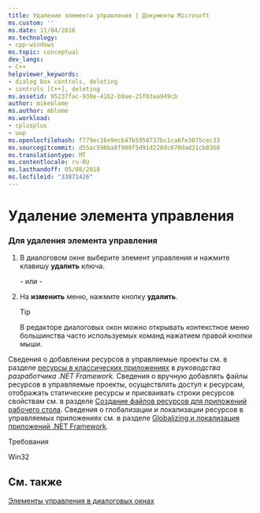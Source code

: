 ```yaml
---
title: Удаление элемента управления | Документы Microsoft
ms.custom: ''
ms.date: 11/04/2016
ms.technology:
- cpp-windows
ms.topic: conceptual
dev_langs:
- C++
helpviewer_keywords:
- dialog box controls, deleting
- controls [C++], deleting
ms.assetid: 95237fac-938e-41b2-b9ae-25f03aa949cb
author: mikeblome
ms.author: mblome
ms.workload:
- cplusplus
- uwp
ms.openlocfilehash: f779ec16e9ecb47b5958737bc1ca6fe3075cec33
ms.sourcegitcommit: d55ac596ba8f908f5d91d228dc070dad31cb8360
ms.translationtype: MT
ms.contentlocale: ru-RU
ms.lasthandoff: 05/08/2018
ms.locfileid: "33871426"
---
```

# <a name="deleting-a-control"></a>Удаление элемента управления
### <a name="to-delete-a-control"></a>Для удаления элемента управления  
  
1.  В диалоговом окне выберите элемент управления и нажмите клавишу **удалить** ключа.  
  
     \- или -  
  
2.  На **изменить** меню, нажмите кнопку **удалить**.  
  
    > [!TIP]
    >  В редакторе диалоговых окон можно открывать контекстное меню большинства часто используемых команд нажатием правой кнопки мыши.  
  
 Сведения о добавлении ресурсов в управляемые проекты см. в разделе [ресурсы в классических приложениях](/dotnet/framework/resources/index) в *руководства разработчика .NET Framework.* Сведения о вручную добавлять файлы ресурсов в управляемые проекты, осуществлять доступ к ресурсам, отображать статические ресурсы и присваивать строки ресурсов свойствам см. в разделе [Создание файлов ресурсов для приложений рабочего стола](/dotnet/framework/resources/creating-resource-files-for-desktop-apps). Сведения о глобализации и локализации ресурсов в управляемых приложениях см. в разделе [Globalizing и локализация приложений .NET Framework](/dotnet/standard/globalization-localization/index).  
  
 Требования  
  
 Win32  
  
## <a name="see-also"></a>См. также  
 [Элементы управления в диалоговых окнах](../windows/controls-in-dialog-boxes.md)

